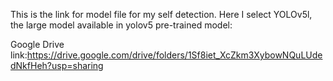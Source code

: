 This is the link for model file for my self detection. Here I select YOLOv5l, the large model available in yolov5 pre-trained model:

Google Drive link:https://drive.google.com/drive/folders/1Sf8iet_XcZkm3XybowNQuLUdedNkfHeh?usp=sharing
